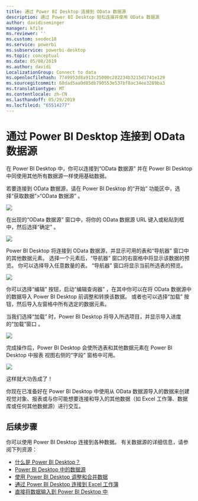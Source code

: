 ```yaml
---
title: 通过 Power BI Desktop 连接到 OData 数据源
description: 通过 Power BI Desktop 轻松连接并使用 OData 数据源
author: davidiseminger
manager: kfile
ms.reviewer: ''
ms.custom: seodec18
ms.service: powerbi
ms.subservice: powerbi-desktop
ms.topic: conceptual
ms.date: 05/08/2019
ms.author: davidi
LocalizationGroup: Connect to data
ms.openlocfilehash: 7749953d8a913c25000c282234b3215d1741e129
ms.sourcegitcommit: 60dad5aa0d85db790553e537bf8ac34ee3289ba3
ms.translationtype: MT
ms.contentlocale: zh-CN
ms.lasthandoff: 05/29/2019
ms.locfileid: "65514277"
---
```

# <a name="connect-to-odata-feeds-in-power-bi-desktop"></a>通过 Power BI Desktop 连接到 OData 数据源
在 Power BI Desktop 中，你可以连接到“OData 数据源”  并在 Power BI Desktop 中同使用其他所有数据源一样使用基础数据。

若要连接到 OData 数据源，请在 Power BI Desktop 的“开始”  功能区中，选择“获取数据”>“OData 数据源”  。

![](media/desktop-connect-odata/connect-to-odata_1.png)

在出现的“OData 数据源”  窗口中，将你的 OData 数据源 URL 键入或粘贴到框中，然后选择“确定”  。

![](media/desktop-connect-odata/connect-to-odata_2.png)

Power BI Desktop 将连接到 OData 数据源，并显示可用的表和“导航器”  窗口中的其他数据元素。 选择一个元素后，“导航器”  窗口的右窗格中将显示该数据的预览。 你可以选择导入任意数量的表。 “导航器”  窗口将显示当前所选表的预览。

![](media/desktop-connect-odata/connect-to-odata_3.png)

你可以选择“编辑”  按钮，启动“编辑查询器”  ，在其中你可以在将 OData 数据源中的数据导入 Power BI Desktop 前调整和转换该数据。 或者也可以选择“加载”  按钮，然后导入左窗格中所有选定的数据元素。

当我们选择“加载”  时，Power BI Desktop 将导入所选项目，并显示导入进度的“加载”窗口  。

![](media/desktop-connect-odata/connect-to-odata_4.png)

完成操作后，Power BI Desktop 会使所选表和其他数据元素在 Power BI Desktop 中报表  视图右侧的“字段”  窗格中可用。

![](media/desktop-connect-odata/connect-to-odata_5.png)

这样就大功告成了！

你现在已准备好在 Power BI Desktop 中使用从 OData 数据源导入的数据来创建视觉对象、报表或与你可能想要连接和导入的其他数据（如 Excel 工作簿、数据库或任何其他数据源）进行交互。

## <a name="next-steps"></a>后续步骤
你可以使用 Power BI Desktop 连接到各种数据。 有关数据源的详细信息，请参阅下列资源：

* [什么是 Power BI Desktop？](desktop-what-is-desktop.md)
* [Power BI Desktop 中的数据源](desktop-data-sources.md)
* [使用 Power BI Desktop 调整和合并数据](desktop-shape-and-combine-data.md)
* [通过 Power BI Desktop 连接到 Excel 工作簿](desktop-connect-excel.md)   
* [直接将数据输入到 Power BI Desktop 中](desktop-enter-data-directly-into-desktop.md)   

